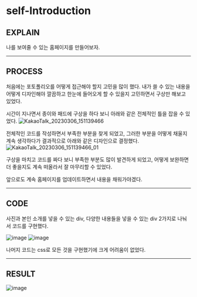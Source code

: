 # self-Introduction

## EXPLAIN

나를 보여줄 수 있는 홈페이지를 만들어보자.

<hr></hr>

## PROCESS

처음에는 포토폴리오를 어떻게 접근해야 할지 고민을 많이 했다.
내가 쓸 수 있는 내용을 어떻게 디자인해야 깔끔하고 한눈에 들어오게 할 수 있을지 고민하면서 구상만 해보고 있었다.

시간이 지나면서 종이와 패드에 구상을 하다 보니 아래와 같은 전체적인 틀을 잡을 수 있었다.
![KakaoTalk_20230306_151139466](https://user-images.githubusercontent.com/111284065/223032947-e5ee8269-3b15-4af6-98ca-8a89a5d814a2.jpg)

전체적인 코드를 작성하면서 부족한 부분을 찾게 되었고, 그러한 부분을 어떻게 채울지 계속 생각하다가 결과적으로 아래와 같은 디자인으로 결정했다.
![KakaoTalk_20230306_151139466_01](https://user-images.githubusercontent.com/111284065/223032951-fce9a658-d85b-42e9-b42b-c9a3491cd8e5.jpg)

구상을 마치고 코드를 짜다 보니 부족한 부분도 많이 발견하게 되었고, 어떻게 보완하면 더 좋을지도 계속 떠올라서 잘 마무리할 수 있었다.

앞으로도 계속 홈페이지를 업데이트하면서 내용을 채워가야겠다.

<hr></hr>

## CODE
사진과 본인 소개를 넣을 수 있는 div, 다양한 내용들을 넣을 수 있는 div 2가지로 나눠서 코드를 구현했다.

![image](https://user-images.githubusercontent.com/111284065/223037435-b58f9ceb-36b5-4b4d-b040-3690f7e378f2.png)
![image](https://user-images.githubusercontent.com/111284065/223037504-cc6cb248-5a81-4854-ab19-2417f0a14269.png)

나머지 코드는 css로 모든 것을 구현했기에 크게 어려움이 없었다.

<hr></hr>

## RESULT
![image](https://user-images.githubusercontent.com/111284065/223039773-6a844796-cda7-4c52-86d0-b44f310d6a7f.png)

